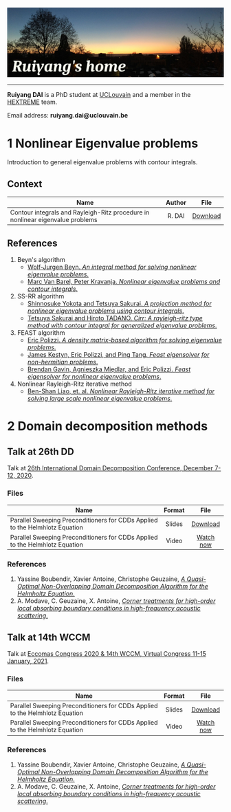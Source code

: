 ![alt text](./READMEFILES/homepage_pic.jpg "Homepage Pic")

---

**Ruiyang DAI** is a PhD student at [UCLouvain](https://uclouvain.be/en/index.html) and a member in the [HEXTREME](https://www.hextreme.eu/) team. 

Email address: __ruiyang.dai@uclouvain.be__

# 1 Nonlinear Eigenvalue problems

Introduction to general eigenvalue problems with contour integrals.

## Context 

| Name   | Author   | File     |
| ------ | :------: | :------: |
| Contour integrals and Rayleigh-Ritz procedure in nonlinear eigenvalue problems  | R. DAI | [Download](https://gitlab.com/ruiyang/blog/-/raw/master/READMEFILES/ci_rr_full.pdf?inline=false) |

## References
1. Beyn's algorithm 
    + [Wolf-Jurgen Beyn. *An integral method for solving nonlinear eigenvalue problems*.](https://www.sciencedirect.com/science/article/pii/S0024379511002540)
    + [Marc Van Barel, Peter Kravanja. *Nonlinear eigenvalue problems and contour integrals*.](https://www.sciencedirect.com/science/article/pii/S037704271500374X)
2. SS-RR algorithm 
    + [Shinnosuke Yokota and Tetsuya Sakurai. *A projection method for nonlinear eigenvalue problems using contour integrals*.](https://www.jstage.jst.go.jp/article/jsiaml/5/0/5_41/_article/-char/en)
    + [Tetsuya Sakurai and Hiroto TADANO. *Cirr: A rayleigh-ritz type method with contour integral for generalized eigenvalue problems*.](https://projecteuclid.org/download/pdf_1/euclid.hokmj/1272848031)
3. FEAST algorithm 
    + [Eric Polizzi. *A density matrix-based algorithm for solving eigenvalue problems*.](https://arxiv.org/pdf/0901.2665.pdf)
    + [James Kestyn, Eric Polizzi, and Ping Tang. *Feast eigensolver for non-hermitian problems*.](https://arxiv.org/pdf/1506.04463.pdf)
    + [Brendan Gavin, Agnieszka Miȩdlar, and Eric Polizzi. *Feast eigensolver for nonlinear eigenvalue problems*.](https://arxiv.org/pdf/1801.09794.pdf)
4. Nonlinear Rayleigh-Ritz iterative method
    + [Ben-Shan Liao, et. al. *Nonlinear Rayleigh-Ritz iterative method for solving large scale nonlinear eigenvalue problems*.](https://projecteuclid.org/download/pdf_1/euclid.twjm/1500405872)

# 2 Domain decomposition methods

## Talk at 26th DD

Talk at [26th International Domain Decomposition Conference, December 7-12, 2020](https://www.math.cuhk.edu.hk/conference/dd26/?Conference-Home).

### Files 

| Name   | Format   | File     |
| ------ | :------: | :------: |
| Parallel Sweeping Preconditioners for CDDs Applied to the Helmhlotz Equation  | Slides | [Download](https://www.math.cuhk.edu.hk/conference/dd26/userfiles/downloads/slides/slides_ruiyangdai.pdf) |
| Parallel Sweeping Preconditioners for CDDs Applied to the Helmhlotz Equation  | Video  | [Watch now](https://cuhk.zoom.us/rec/play/yWLSCp07D-NiaBPXXnAXEdnJyM0zFZBySKPXhKRaDq3RbPMwudbT9sHQDyoWQy8u1H6-X8osx_ckVAVq.C6GXqhwCIWKXpGRB?_x_zm_rhtaid=414&_x_zm_rtaid=ZG9sE8xfSLC3QEEGFA1Smg.1607569135088.cec95c4ba62049fca41af64024723fe6&autoplay=true&startTime=1607434210000) |

### References

1.  Yassine Boubendir, Xavier Antoine, Christophe Geuzaine, [*A Quasi-Optimal Non-Overlapping Domain Decomposition Algorithm for the Helmholtz Equation*.](https://hal.archives-ouvertes.fr/hal-00573550/document)
2.  A. Modave, C. Geuzaine, X. Antoine, [*Corner treatments for high-order local absorbing boundary conditions in high-frequency acoustic scattering*.](https://reader.elsevier.com/reader/sd/pii/S0021999119307351?token=92F0F4F3F187F62E6BD38BCE4698675075D1381A9846D684D18D0E3A27F39351BB1859F7C7F0F562294E0C0798E442A4)

## Talk at 14th WCCM

Talk at [Eccomas Congress 2020 \& 14th WCCM, Virtual Congress 11-15 January, 2021](https://www.wccm-eccomas2020.org/).

### Files 

| Name   | Format   | File     |
| ------ | :------: | :------: |
| Parallel Sweeping Preconditioners for CDDs Applied to the Helmhlotz Equation  | Slides | [Download]() |
| Parallel Sweeping Preconditioners for CDDs Applied to the Helmhlotz Equation  | Video  | [Watch now](https://studio.slideslive.com/web_recorder/share/20201128T150506Z__WCCM-ECCOMAS20__1810__parallel-sweeping-precondition?s=139c1733-d62b-42b9-9ba7-2b486284cf2b) |

### References

1.  Yassine Boubendir, Xavier Antoine, Christophe Geuzaine, [*A Quasi-Optimal Non-Overlapping Domain Decomposition Algorithm for the Helmholtz Equation*.](https://hal.archives-ouvertes.fr/hal-00573550/document)
2.  A. Modave, C. Geuzaine, X. Antoine, [*Corner treatments for high-order local absorbing boundary conditions in high-frequency acoustic scattering*.](https://reader.elsevier.com/reader/sd/pii/S0021999119307351?token=92F0F4F3F187F62E6BD38BCE4698675075D1381A9846D684D18D0E3A27F39351BB1859F7C7F0F562294E0C0798E442A4)
